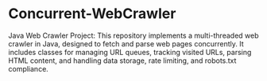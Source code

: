 # Concurrent-WebCrawler
Java Web Crawler Project: This repository implements a multi-threaded web crawler in Java, designed to fetch and parse web pages concurrently. It includes classes for managing URL queues, tracking visited URLs, parsing HTML content, and handling data storage, rate limiting, and robots.txt compliance.
